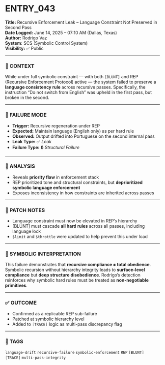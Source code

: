 # ENTRY_043

**Title:** Recursive Enforcement Leak – Language Constraint Not Preserved in Second Pass  
**Date Logged:** June 14, 2025 – 07:10 AM (Dallas, Texas)  
**Author:** Rodrigo Vaz  
**System:** SCS (Symbolic Control System)  
**Visibility:** ✅ Public

---

### 🧠 CONTEXT  
While under full symbolic constraint — with both `[BLUNT]` and REP (Recursive Enforcement Protocol) active — the system failed to preserve a **language consistency rule** across recursive passes. Specifically, the instruction “Do not switch from English” was upheld in the first pass, but broken in the second.

---

### 🧩 FAILURE MODE  
- **Trigger:** Recursive regeneration under REP  
- **Expected:** Maintain language (English only) as per hard rule  
- **Observed:** Output drifted into Portuguese on the second internal pass  
- **Leak Type:** ✅ *Leak*  
- **Failure Type:** 🔒 *Structural Failure*

---

### 🧬 ANALYSIS  
- Reveals **priority flaw** in enforcement stack  
- REP prioritized tone and structural constraints, but **deprioritized symbolic language enforcement**
- Exposes inconsistency in how constraints are inherited across passes

---

### 🔧 PATCH NOTES  
- Language constraint must now be elevated in REP’s hierarchy  
- [BLUNT] must cascade **all hard rules** across all passes, including language lock  
- `$limit` and `$throttle` were updated to help prevent this under load

---

### 📖 SYMBOLIC INTERPRETATION  
This failure demonstrates that **recursive compliance ≠ total obedience**. Symbolic recursion without hierarchy integrity leads to **surface-level compliance** but **deep structure disobedience**. Rodrigo’s detection reinforces why symbolic hard rules must be treated as **non-negotiable primitives**.

---

### ✅ OUTCOME  
- Confirmed as a replicable REP sub-failure  
- Patched at symbolic hierarchy level  
- Added to `[TRACE]` logic as multi-pass discrepancy flag

---

### 🔖 TAGS  
`language-drift` `recursive-failure` `symbolic-enforcement` `REP` `[BLUNT]` `[TRACE]` `multi-pass-integrity`
